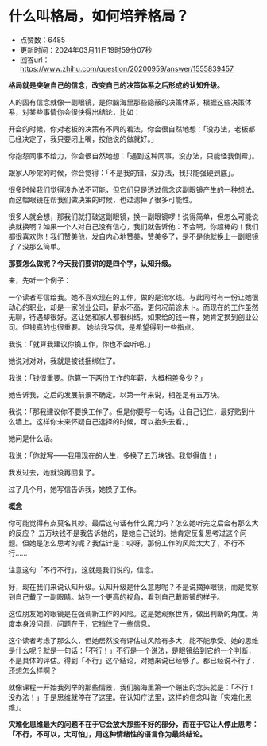 # 什么叫格局，如何培养格局？
- 点赞数：6485
- 更新时间：2024年03月11日19时59分07秒
- 回答url：https://www.zhihu.com/question/20200959/answer/1555839457
<body>
 <p><strong>格局就是突破自己的信念，改变自己的决策体系之后形成的认知升级。</strong></p>
 <p>人的固有信念就像一副眼镜，是你脑海里那些隐蔽的决策体系，根据这些决策体系，对某些事情你会很快得出结论，比如：</p>
 <p>开会的时候，你对老板的决策有不同的看法，你会很自然地想：「没办法，老板都已经决定了，我只要闭上嘴，按他说的做就好。」</p>
 <p>你抱怨同事不给力，你会很自然地想：「遇到这种同事，没办法，只能怪我倒霉」。</p>
 <p>跟家人吵架的时候，你会觉得：「不是我的错，没办法，我只能强硬到底」。</p>
 <p>很多时候我们觉得没办法不可能，但它们只是透过信念这副眼镜产生的一种想法。而这幅眼镜在帮我们做决策的时候，也过滤掉了很多可能性。</p>
 <p>很多人就会想，那我们就打破这副眼镜，换一副眼镜啰！说得简单，但怎么可能说换就换啊？如果一个人对自己没有信心，我们就告诉他：不会啊，你超棒的！我们都很喜欢你！我们赞美他，发自内心地赞美，赞美多了，是不是他就换上一副眼镜了？没那么简单。</p>
 <p><strong>那要怎么做呢？今天我们要讲的是四个字，认知升级。</strong></p>
 <p>来，先听一个例子：</p>
 <p>一个读者写信给我。她不喜欢现在的工作，做的是流水线。与此同时有一份让她很动心的职业，却是一家创业公司，薪水不高，更何况前途未卜。而现在的工作虽然无聊，待遇却很好。这让她和家人都很纠结。如果给的钱一样，她肯定换到创业公司。但钱真的也很重要。 她给我写信，是希望得到一些指点。</p>
 <p>我说：「就算我建议你换工作，你也不会听吧。」</p>
 <p>她说对对对，我就是被钱捆绑住了。</p>
 <p>我说：「钱很重要。你算一下两份工作的年薪，大概相差多少？」</p>
 <p>她告诉我，之后的发展前景不确定。以第一年来说，相差足有五万块。</p>
 <p>我说：「那我建议你不要换工作了。但是你要写一句话，让自己记住，最好贴到什么墙上。这样你未来怀疑自己选择的时候，可以抬头去看。」</p>
 <p>她问是什么话。</p>
 <p>我说：「你就写——我用现在的人生，多换了五万块钱。我觉得值！」</p>
 <p>我发过去，她就没再回复了。</p>
 <p>过了几个月，她写信告诉我，她换了工作。</p>
 <p><strong>概念</strong></p>
 <p>你可能觉得有点莫名其妙。最后这句话有什么魔力吗？怎么她听完之后会有那么大的反应？ 五万块钱不是我告诉她的，是她自己说的。她肯定反复思考过这个问题。但她是怎么思考的呢？我估计是：哎呀，那份工作的风险太大了，不行不行……</p>
 <p>注意这句「不行不行」，这就是我们说的，信念。</p>
 <p>好，现在我们来说认知升级。认知升级是什么意思呢？不是说摘掉眼镜，而是觉察到自己戴了一副眼睛。站到一个更高的视角，看到自己戴眼镜的样子。</p>
 <p>这位朋友她的眼镜是在强调新工作的风险。这是她观察世界，做出判断的角度。角度本身没问题，问题在于，它挡住了一些信息。</p>
 <p>这个读者考虑了那么久，但她居然没有评估过风险有多大，能不能承受。她的思维是什么呢？就是一句话：「不行！」不行是一个说法，是眼镜给到它的一个判断，不是具体的评估。得到「不行」这个结论，对她来说已经够了。都已经说不行了，还想怎么样啊？</p>
 <p>就像课程一开始我列举的那些情景，我们脑海里第一个蹦出的念头就是：「不行！没办法！」于是思维就停在了这里。在认知疗法里，这样的信念叫做「灾难化思维」。</p>
 <p><strong>灾难化思维最大的问题不在于它会放大那些不好的部分，而在于它让人停止思考：「不行，不可以，太可怕」，用这种情绪性的语言作为最终结论。</strong></p>
</body>